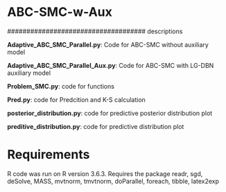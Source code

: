 # ABC-SMC-w-Aux
####################################
descriptions

**Adaptive_ABC_SMC_Parallel.py**: Code for ABC-SMC without auxiliary model

**Adaptive_ABC_SMC_Parallel_Aux.py**: Code for ABC-SMC with LG-DBN auxiliary model

**Problem_SMC.py**: code for functions

**Pred.py**: code for Predcition and K-S calculation

**posterior_distribution.py**: code for predictive posterior distribution plot

**preditive_distribution.py**: code for predictive distribution plot

# Requirements
R code was run on R version 3.6.3. Requires the package readr, sgd, deSolve, MASS, mvtnorm, tmvtnorm, doParallel, foreach, tibble, latex2exp
